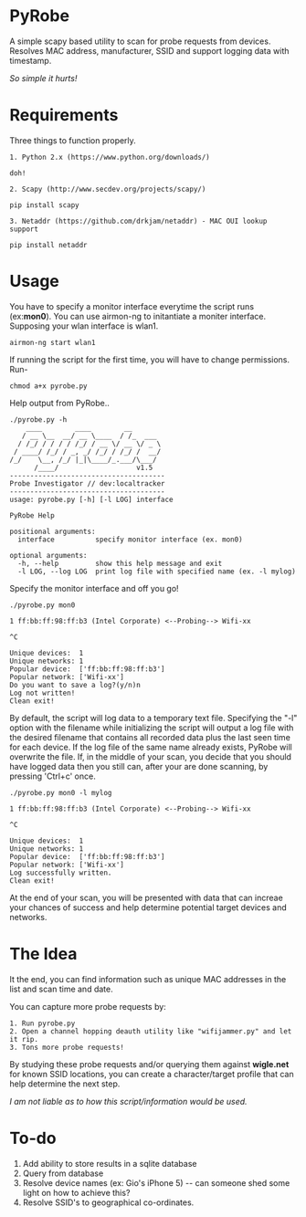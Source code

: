# PyRobe

A simple scapy based utility to scan for probe requests from devices. Resolves MAC address, manufacturer, SSID and support logging data with timestamp.

_So simple it hurts!_

# Requirements

Three things to function properly.

	1. Python 2.x (https://www.python.org/downloads/)
```
doh!
```
	2. Scapy (http://www.secdev.org/projects/scapy/)
```
pip install scapy
``` 
	3. Netaddr (https://github.com/drkjam/netaddr) - MAC OUI lookup support
```
pip install netaddr
```
 
# Usage

You have to specify a monitor interface everytime the script runs (ex:**mon0**). You can use airmon-ng to initantiate a moniter interface. Supposing your wlan interface is wlan1.

```
airmon-ng start wlan1
```
If running the script for the first time, you will have to change permissions. Run-

```
chmod a+x pyrobe.py
```
Help output from PyRobe..

```
./pyrobe.py -h
    ____        ____        __        
   / __ \__  __/ __ \____  / /_  ___  
  / /_/ / / / / /_/ / __ \/ __ \/ _ \ 
 / ____/ /_/ / _, _/ /_/ / /_/ /  __/ 
/_/    \__, /_/ |_|\____/_.___/\___/  
      /____/                   v1.5
--------------------------------------
Probe Investigator // dev:localtracker
--------------------------------------
usage: pyrobe.py [-h] [-l LOG] interface

PyRobe Help

positional arguments:
  interface          specify monitor interface (ex. mon0)

optional arguments:
  -h, --help         show this help message and exit
  -l LOG, --log LOG  print log file with specified name (ex. -l mylog)
```
Specify the monitor interface and off you go!

```
./pyrobe.py mon0

1 ff:bb:ff:98:ff:b3 (Intel Corporate) <--Probing--> Wifi-xx

^C

Unique devices:  1
Unique networks: 1
Popular device:  ['ff:bb:ff:98:ff:b3']
Popular network: ['Wifi-xx']
Do you want to save a log?(y/n)n
Log not written!
Clean exit!
```
By default, the script will log data to a temporary text file. Specifying the "-l" option with the filename while initializing the script will output a log file with the desired filename that contains all recorded data plus the last seen time for each device. If the log file of the same name already exists, PyRobe will overwrite the file. If, in the middle of your scan, you decide that you should have logged data then you still can, after your are done scanning, by pressing 'Ctrl+c' once.

```
./pyrobe.py mon0 -l mylog

1 ff:bb:ff:98:ff:b3 (Intel Corporate) <--Probing--> Wifi-xx

^C

Unique devices:  1
Unique networks: 1
Popular device:  ['ff:bb:ff:98:ff:b3']
Popular network: ['Wifi-xx']
Log successfully written.
Clean exit!
```

At the end of your scan, you will be presented with data that can increae your chances of success and help determine potential target devices and networks.

# The Idea

It the end, you can find information such as unique MAC addresses in the list and scan time and date.

You can capture more probe requests by:

	1. Run pyrobe.py
	2. Open a channel hopping deauth utility like "wifijammer.py" and let it rip.
	3. Tons more probe requests!

By studying these probe requests and/or querying them against **wigle.net** for known SSID locations, you can create a character/target profile that can help determine the next step.

_I am not liable as to how this script/information would be used._

# To-do

1. Add ability to store results in a sqlite database
2. Query from database
3. Resolve device names (ex: Gio's iPhone 5) -- can someone shed some light on how to achieve this?
4. Resolve SSID's to geographical co-ordinates.